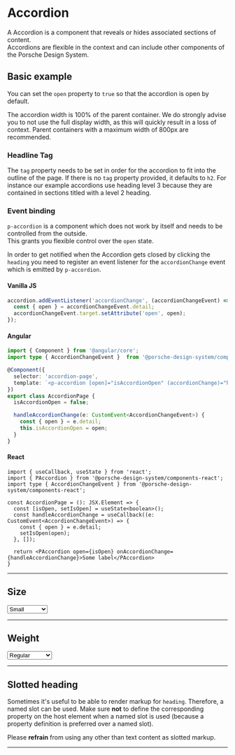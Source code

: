 # Accordion

A Accordion is a component that reveals or hides associated sections of content.  
Accordions are flexible in the context and can include other components of the Porsche Design System.

## Basic example

<Playground :markup="basic" :config="config"></Playground>

You can set the `open` property to `true` so that the accordion is open by default.
<Playground :markup="basicOpen" :config="config"></Playground>

The accordion width is 100% of the parent container.
We do strongly advise you to not use the full display width, as this will quickly result in a loss of context.
Parent containers with a maximum width of 800px are recommended.

### Headline Tag

The `tag` property needs to be set in order for the accordion to fit into the outline of the page. If there is no `tag` property provided, it defaults to `h2`.
For instance our example accordions use heading level 3 because they are contained in sections titled with a level 2 heading.

### Event binding

`p-accordion` is a component which does not work by itself and needs to be controlled from the outside.  
This grants you flexible control over the `open` state.

In order to get notified when the Accordion gets closed by clicking the `heading` you need to register an event listener for the `accordionChange` event which is emitted by `p-accordion`.

#### Vanilla JS

```js
accordion.addEventListener('accordionChange', (accordionChangeEvent) => {
  const { open } = accordionChangeEvent.detail;
  accordionChangeEvent.target.setAttribute('open', open);
});
```

#### Angular

```ts
import { Component } from '@angular/core';
import type { AccordionChangeEvent }  from '@porsche-design-system/components-angular/lib/types';

@Component({
  selector: 'accordion-page',
  template: `<p-accordion [open]="isAccordionOpen" (accordionChange)="handleAccordionChange($event)" heading="Some Heading">Some Content</p-accordion>`,
})
export class AccordionPage {
  isAccordionOpen = false;

  handleAccordionChange(e: CustomEvent<AccordionChangeEvent>) {
    const { open } = e.detail;
    this.isAccordionOpen = open;
  }
}
```

#### React

```tsx 
import { useCallback, useState } from 'react';
import { PAccordion } from '@porsche-design-system/components-react';
import type { AccordionChangeEvent } from '@porsche-design-system/components-react';

const AccordionPage = (): JSX.Element => {
  const [isOpen, setIsOpen] = useState<boolean>();
  const handleAccordionChange = useCallback((e: CustomEvent<AccordionChangeEvent>) => {
    const { open } = e.detail;
    setIsOpen(open);
  }, []);

  return <PAccordion open={isOpen} onAccordionChange={handleAccordionChange}>Some label</PAccordion>
}
```
---

## Size

<Playground :markup="sizeMarkup" :config="config">
  <select v-model="size">
    <option disabled>Select size</option>
    <option value="small">Small</option>
    <option value="medium">Medium</option>
   <option value="responsive">Responsive</option>
  </select>
</Playground>

---

## Weight

<Playground :markup="weightMarkup" :config="config">
  <select v-model="weight">
    <option disabled>Select weight</option>
    <option value="regular">Regular</option>
    <option value="semibold">SemiBold</option>
  </select>
</Playground>

---

## Slotted heading
Sometimes it's useful to be able to render markup for `heading`. Therefore, a named slot can be used. Make sure **not** to define
the corresponding property on the host element when a named slot is used (because a property definition is preferred over a named slot).

Please **refrain** from using any other than text content as slotted markup.

<Playground :markup="slottedMarkup" :config="config"></Playground>

---

<script lang="ts">
  import Vue from 'vue';
  import Component from 'vue-class-component';
  
  @Component
  export default class Code extends Vue {
    config = { themeable: true };
  
    weight = 'semibold';
    size = 'small';
    content= `<p-text>
    Lorem ipsum dolor sit amet, consetetur sadipscing elitr, sed diam nonumy eirmod tempor invidunt 
    ut labore et dolore magna aliquyam erat, sed diam voluptua. At vero eos et accusam et justo duo dolores et ea rebum. 
    Stet clita kasd gubergren, no sea takimata sanctus est Lorem ipsum dolor sit amet. Lorem ipsum dolor sit amet, consetetur sadipscing elitr, 
    sed diam nonumy eirmod tempor invidunt ut labore et dolore magna aliquyam erat, sed diam voluptua. At vero eos et accusam et justo duo dolores 
    et ea rebum. Stet clita kasd gubergren, no sea takimata sanctus est Lorem ipsum dolor sit amet. Lorem ipsum dolor sit amet, 
    consetetur sadipscing elitr, sed diam nonumy eirmod tempor invidunt ut labore et dolore magna aliquyam erat, sed diam voluptua.
  </p-text>
  <p-text>
    At vero eos et accusam et justo duo dolores et ea rebum. Stet clita kasd gubergren, no sea takimata sanctus est Lorem ipsum dolor sit amet.
    Duis autem vel eum iriure dolor in hendrerit in vulputate velit esse molestie consequat, vel illum dolore eu feugiat nulla facilisis at vero 
    eros et accumsan et iusto odio dignissim qui blandit praesent luptatum zzril delenit augue duis dolore te feugait nulla facilisi. Lorem ipsum dolor sit amet, 
    consectetuer adipiscing elit, sed diam nonummy nibh euismod tincidunt ut laoreet dolore magna aliquam erat volutpat.
  </p-text>`;
    contentGrid= `<p-grid>
    <p-grid-item size="6">
      <p-text>
        Lorem ipsum dolor sit amet, consetetur sadipscing elitr, sed diam nonumy eirmod tempor invidunt 
        ut labore et dolore magna aliquyam erat, sed diam voluptua. At vero eos et accusam et justo duo dolores et ea rebum. 
        Stet clita kasd gubergren, no sea takimata sanctus est Lorem ipsum dolor sit amet. Lorem ipsum dolor sit amet, consetetur sadipscing elitr, 
        sed diam nonumy eirmod tempor invidunt ut labore et dolore magna aliquyam erat, sed diam voluptua. At vero eos et accusam et justo duo dolores 
        et ea rebum. Stet clita kasd gubergren, no sea takimata sanctus est Lorem ipsum dolor sit amet. Lorem ipsum dolor sit amet, 
        consetetur sadipscing elitr, sed diam nonumy eirmod tempor invidunt ut labore et dolore magna aliquyam erat, sed diam voluptua.
      </p-text>
    </p-grid-item>
    <p-grid-item size="6">
      <p-text>
        At vero eos et accusam et justo duo dolores et ea rebum. Stet clita kasd gubergren, no sea takimata sanctus est Lorem ipsum dolor sit amet.
        Duis autem vel eum iriure dolor in hendrerit in vulputate velit esse molestie consequat, vel illum dolore eu feugiat nulla facilisis at vero 
        eros et accumsan et iusto odio dignissim qui blandit praesent luptatum zzril delenit augue duis dolore te feugait nulla facilisi. Lorem ipsum dolor sit amet, 
        consectetuer adipiscing elit, sed diam nonummy nibh euismod tincidunt ut laoreet dolore magna aliquam erat volutpat.
      </p-text>
    </p-grid-item>
  </p-grid>`;


    get basic() {      
      return `<p-accordion heading="Some Heading" tag="h3">
  ${this.content}
</p-accordion>
<p-accordion heading="Some Heading" tag="h3">
  ${this.contentGrid}
</p-accordion>`;
    }
    
    get basicOpen() {      
      return `<p-accordion heading="Some Heading" tag="h3" open="true" >
  ${this.content}
</p-accordion>
<p-accordion heading="Some Heading" tag="h3" >
  ${this.content}
</p-accordion>`;
    }
  
    get sizeMarkup() {
      return `<p-accordion heading="Some Heading" tag="h3" ${this.size  === 'responsive' ? `size="{ base:'small', l:'medium' }"`: `size="${this.size}"`}>
  ${this.content}
</p-accordion>
<p-accordion heading="Some Heading" tag="h3" ${this.size  === 'responsive' ? `size="{ base:'small', l:'medium' }"`: `size="${this.size}"`}>
  ${this.content}
</p-accordion>`;
    }  
  
    get weightMarkup() {
      return `<p-accordion heading="Some Heading" tag="h3" weight="${this.weight}">
  ${this.content}
</p-accordion>
<p-accordion heading="Some Heading" tag="h3" weight="${this.weight}">
  ${this.content}
</p-accordion>`;
    }

    get slottedMarkup(){
      return `<p-accordion tag="h3">
  <span slot="heading">Some slotted heading</span>
  ${this.content}
</p-accordion>
<p-accordion tag="h3">
  <span slot="heading">Some slotted heading</span>
  ${this.content}
</p-accordion>`;
    }
 
    mounted() {
      /* initially update accordion with open attribute in playground */
      this.registerEvents();
  
      /* theme switch needs to register event listeners again */
      const themeTabs = this.$el.querySelectorAll('.playground > p-tabs-bar');
      themeTabs.forEach(tabs => tabs.addEventListener('tabChange', () => {
        this.registerEvents();
      }));
    }
  
    updated(){
      this.registerEvents();
    }
  
    registerEvents() {
      const accordions = this.$el.querySelectorAll('.playground .demo p-accordion');
      accordions.forEach(accordionEl => accordionEl.addEventListener('accordionChange', this.handleAccordionChange));
    }
  
    handleAccordionChange =  (e) => {
      const { open } = e.detail;
      e.target.setAttribute('open', open);
    }
  }
</script>

